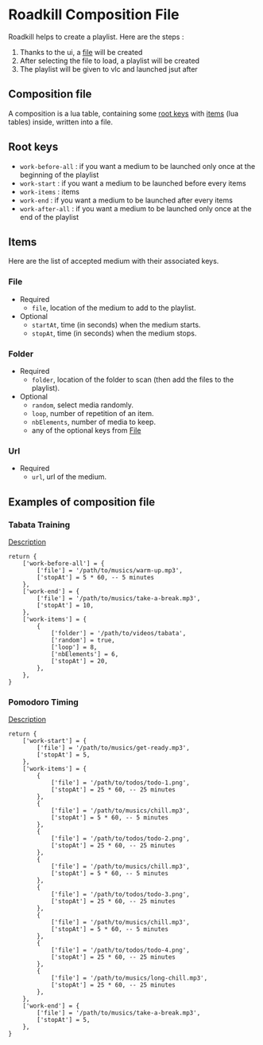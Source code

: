 # Roadkill Composition File

Roadkill helps to create a playlist. Here are the steps :

1. Thanks to the ui, a [file](#composition-file) will be created
2. After selecting the file to load, a playlist will be created
3. The playlist will be given to vlc and launched jsut after

## Composition file

A composition is a lua table, containing some [root keys](#root-keys) with [items](#items) (lua tables) inside, written into a file.

## Root keys

* `work-before-all` : if you want a medium to be launched only once at the beginning of the playlist
* `work-start` : if you want a medium to be launched before every items
* `work-items` : items
* `work-end` : if you want a medium to be launched after every items
* `work-after-all` : if you want a medium to be launched only once at the end of the playlist

## Items

Here are the list of accepted medium with their associated keys.

### File

* Required
  * `file`, location of the medium to add to the playlist.
* Optional
  * `startAt`, time (in seconds) when the medium starts.
  * `stopAt`, time (in seconds) when the medium stops.

### Folder

* Required
  * `folder`, location of the folder to scan (then add the files to the playlist).
* Optional
  * `random`, select media randomly.
  * `loop`, number of repetition of an item.
  * `nbElements`, number of media to keep.
  * any of the optional keys from [File](#file)

### Url

* Required
  * `url`, url of the medium.

## Examples of composition file

### Tabata Training

[Description](https://en.wikipedia.org/wiki/High-intensity_interval_training#Tabata_regimen)

```
return {
    ['work-before-all'] = {
        ['file'] = '/path/to/musics/warm-up.mp3',
        ['stopAt'] = 5 * 60, -- 5 minutes
    },
    ['work-end'] = {
        ['file'] = '/path/to/musics/take-a-break.mp3',
        ['stopAt'] = 10,
    },
    ['work-items'] = {
        {
            ['folder'] = '/path/to/videos/tabata',
            ['random'] = true,
            ['loop'] = 8,
            ['nbElements'] = 6,
            ['stopAt'] = 20,
        },
    },
}
```

### Pomodoro Timing

[Description](https://en.wikipedia.org/wiki/Pomodoro_Technique)

```
return {
    ['work-start'] = {
        ['file'] = '/path/to/musics/get-ready.mp3',
        ['stopAt'] = 5,
    },
    ['work-items'] = {
        {
            ['file'] = '/path/to/todos/todo-1.png',
            ['stopAt'] = 25 * 60, -- 25 minutes
        },
        {
            ['file'] = '/path/to/musics/chill.mp3',
            ['stopAt'] = 5 * 60, -- 5 minutes
        },
        {
            ['file'] = '/path/to/todos/todo-2.png',
            ['stopAt'] = 25 * 60, -- 25 minutes
        },
        {
            ['file'] = '/path/to/musics/chill.mp3',
            ['stopAt'] = 5 * 60, -- 5 minutes
        },
        {
            ['file'] = '/path/to/todos/todo-3.png',
            ['stopAt'] = 25 * 60, -- 25 minutes
        },
        {
            ['file'] = '/path/to/musics/chill.mp3',
            ['stopAt'] = 5 * 60, -- 5 minutes
        },
        {
            ['file'] = '/path/to/todos/todo-4.png',
            ['stopAt'] = 25 * 60, -- 25 minutes
        },
        {
            ['file'] = '/path/to/musics/long-chill.mp3',
            ['stopAt'] = 25 * 60, -- 25 minutes
        },
    },
    ['work-end'] = {
        ['file'] = '/path/to/musics/take-a-break.mp3',
        ['stopAt'] = 5,
    },
}
```